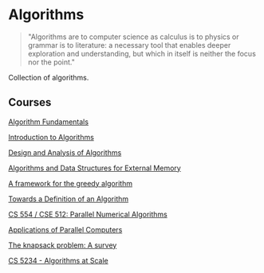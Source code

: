 # Algorithms

> "Algorithms are to computer science as calculus is to physics or grammar is to literature: a necessary tool that enables deeper exploration and understanding, but which in itself is neither the focus nor the point."

Collection of algorithms.

## Courses

[Algorithm Fundamentals](https://brilliant.org/courses/computer-science-algorithms/)

[Introduction to Algorithms](https://ocw.mit.edu/courses/electrical-engineering-and-computer-science/6-006-introduction-to-algorithms-spring-2020/)

[Design and Analysis of Algorithms](https://ocw.mit.edu/courses/electrical-engineering-and-computer-science/6-046j-design-and-analysis-of-algorithms-spring-2015/)

[Algorithms and Data Structures for External Memory](http://www.ittc.ku.edu/~jsv/Papers/Vit.IO_book.pdf)

[A framework for the greedy algorithm](https://people.clas.ufl.edu/avince/files/Greedy.pdf)

[Towards a Definition of an Algorithm](https://arxiv.org/pdf/math/0602053.pdf)

[CS 554 / CSE 512: Parallel Numerical Algorithms](https://solomonik.cs.illinois.edu/teaching/cs554/index.html)

[Applications of Parallel Computers](https://sites.google.com/lbl.gov/cs267-spr2021/home)

[The knapsack problem: A survey](https://onlinelibrary.wiley.com/doi/epdf/10.1002/nav.3800220110)

[CS 5234 - Algorithms at Scale](https://www.comp.nus.edu.sg/~gilbert/CS5234/)

